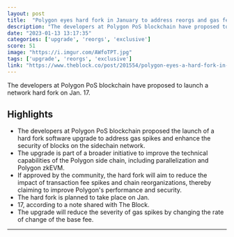 ```yaml
---
layout: post
title:  "Polygon eyes hard fork in January to address reorgs and gas fee spikes: Exclusive"
description: "The developers at Polygon PoS blockchain have proposed to launch a network hard fork on Jan. 17."
date: "2023-01-13 13:17:35"
categories: ['upgrade', 'reorgs', 'exclusive']
score: 51
image: "https://i.imgur.com/AWfoTPT.jpg"
tags: ['upgrade', 'reorgs', 'exclusive']
link: "https://www.theblock.co/post/201554/polygon-eyes-a-hard-fork-in-january-to-address-reorgs-and-gas-fee-issues-exclusive"
---
```


The developers at Polygon PoS blockchain have proposed to launch a network hard fork on Jan. 17.

## Highlights

- The developers at Polygon PoS blockchain proposed the launch of a hard fork software upgrade to address gas spikes and enhance the security of blocks on the sidechain network.
- The upgrade is part of a broader initiative to improve the technical capabilities of the Polygon side chain, including parallelization and Polygon zkEVM.
- If approved by the community, the hard fork will aim to reduce the impact of transaction fee spikes and chain reorganizations, thereby claiming to improve Polygon's performance and security.
- The hard fork is planned to take place on Jan.
- 17, according to a note shared with The Block.
- The upgrade will reduce the severity of gas spikes by changing the rate of change of the base fee.

---
